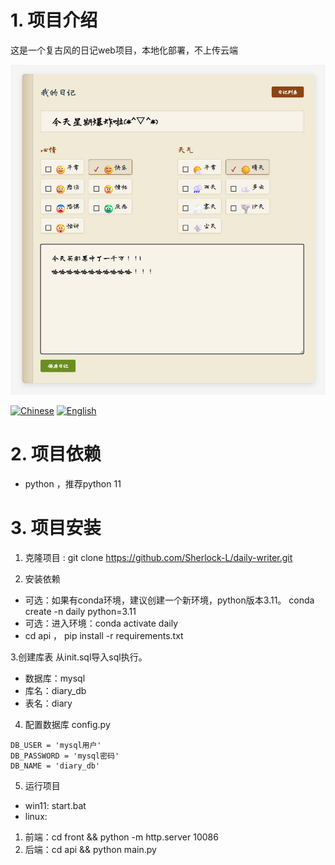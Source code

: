 # 1. 项目介绍
这是一个复古风的日记web项目，本地化部署，不上传云端

![项目效果图](demo.png)

[![Chinese](https://img.shields.io/badge/中文-README-green.svg)](README.md) [![English](https://img.shields.io/badge/English-README-blue.svg)](README_EN.md)

# 2. 项目依赖
- python ，推荐python 11

# 3. 项目安装
1. 克隆项目 : git clone https://github.com/Sherlock-L/daily-writer.git

2. 安装依赖  
- 可选：如果有conda环境，建议创建一个新环境，python版本3.11。 conda create -n daily python=3.11
- 可选：进入环境：conda activate daily
- cd api  ，  pip install -r requirements.txt

3.创建库表
从init.sql导入sql执行。
- 数据库：mysql
- 库名：diary_db
- 表名：diary



4. 配置数据库  config.py
```
DB_USER = 'mysql用户'
DB_PASSWORD = 'mysql密码'
DB_NAME = 'diary_db'
```
5. 运行项目
- win11: start.bat
- linux:  
 1. 前端：cd   front && python -m http.server 10086  
 2. 后端：cd   api && python main.py



